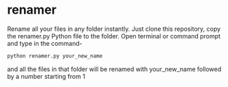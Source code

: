 # renamer
Rename all your files in any folder instantly. Just clone this repository, copy the renamer.py Python file to the folder. Open terminal or command prompt and type in the command- 
```bash
python renamer.py your_new_name 
```

and all the files in that folder will be renamed with your_new_name followed by a number starting from 1
